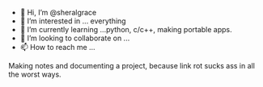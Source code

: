 - 👋 Hi, I’m @sheralgrace
- 👀 I’m interested in ... everything
- 🌱 I’m currently learning ...python, c/c++, making portable apps.
- 💞️ I’m looking to collaborate on ...
- 📫 How to reach me ...

Making notes and documenting a project, because link rot sucks ass in all the worst ways.

<!---
sheralgrace/sheralgrace is a ✨ special ✨ repository because its `README.md` (this file) appears on your GitHub profile.
You can click the Preview link to take a look at your changes.
--->
